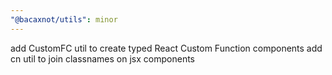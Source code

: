 ```yaml
---
"@bacaxnot/utils": minor
---
```


add CustomFC util to create typed React Custom Function components
add cn util to join classnames on jsx components